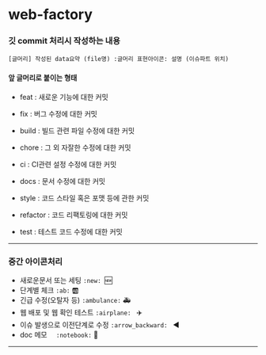 # web-factory

### 깃 commit 처리시 작성하는 내용

``` shell
[글머리] 작성된 data요약 (file명) :글머리 표현아이콘: 설명 (이슈파트 위치)
```



#### 앞 글머리로 붙이는 형태

- feat : 새로운 기능에 대한 커밋 

- fix : 버그 수정에 대한 커밋 

- build : 빌드 관련 파일 수정에 대한 커밋 

- chore : 그 외 자잘한 수정에 대한 커밋 

- ci : CI관련 설정 수정에 대한 커밋 

- docs : 문서 수정에 대한 커밋 

- style : 코드 스타일 혹은 포맷 등에 관한 커밋 

- refactor :  코드 리팩토링에 대한 커밋 

- test : 테스트 코드 수정에 대한 커밋

---

### 중간 아이콘처리

- 새로운문서 또는 세팅 `:new: `:new: 
- 단계별 체크 `:ab:` :ab: 
- 긴급 수정(오탈자 등) `:ambulance:` :ambulance: 
- 웹 배포 및 웹 확인 테스트 `:airplane: ` :airplane:
- 이슈 발생으로 이전단계로 수정 `:arrow_backward: ` :arrow_backward: 
- doc 메모 `  :notebook:` :notebook:

---


